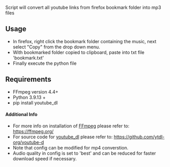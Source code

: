 Script will convert all youtube links from firefox bookmark folder into mp3 files

## Usage
 * In firefox, right click the bookmark folder containing the music, next select "Copy" from the drop down menu.
 * With bookmarked folder copied to clipboard, paste into txt file 'bookmark.txt'
 * Finally execute the python file 

## Requirements
 * FFmpeg version 4.4+ 
 * Python 3.9.13 +
 * pip install youtube_dl

#### Additional Info 
 * For more info on installation of [FFmpeg](https://ffmpeg.org/) please refer to: https://ffmpeg.org/
 * For source code for [youtube_dl](https://github.com/ytdl-org/youtube-dl) please refer to: https://github.com/ytdl-org/youtube-d
 * Note that config can be modified for mp4 converstion.
 * Audio quality in config is set to 'best' and can be reduced for faster download speed if necessary. 
 
